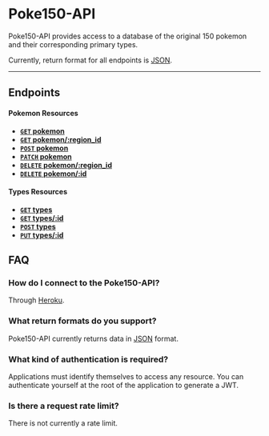 # Poke150-API

Poke150-API provides access to a database of the original 150 pokemon and their corresponding primary types.

Currently, return format for all endpoints is [JSON](http://json.org/ "JSON").

***

## Endpoints

#### Pokemon Resources

- **[<code>GET</code> pokemon](https://github.com/lcaroselli/Poke150-api/blob/master/documentation/endpoints/pokemon/GET_pokemon.md)**
- **[<code>GET</code> pokemon/:region_id](https://github.com/lcaroselli/Poke150-api/blob/master/documentation/endpoints/pokemon/GET_pokemon_regionId.md)**
- **[<code>POST</code> pokemon](https://github.com/lcaroselli/Poke150-api/blob/master/documentation/endpoints/pokemon/POST_pokemon.md)**
- **[<code>PATCH</code> pokemon](https://github.com/lcaroselli/Poke150-api/blob/master/documentation/endpoints/pokemon/PATCH_pokemon.md)**
- **[<code>DELETE</code> pokemon/:region_id](https://github.com/lcaroselli/Poke150-api/blob/master/documentation/endpoints/pokemon/DELETE_pokemon_regionId.md)**
- **[<code>DELETE</code> pokemon/:id](https://github.com/lcaroselli/Poke150-api/blob/master/documentation/endpoints/pokemon/DELETE_pokemon_Id.md)**


#### Types Resources

- **[<code>GET</code> types](https://github.com/lcaroselli/Poke150-api/blob/master/documentation/endpoints/types/GET_types.md)**
- **[<code>GET</code> types/:id](https://github.com/lcaroselli/Poke150-api/blob/master/documentation/endpoints/types/GET_types_Id.md)**
- **[<code>POST</code> types](https://github.com/lcaroselli/Poke150-api/blob/master/documentation/endpoints/types/POST_types.md)**
- **[<code>PUT</code> types/:id](https://github.com/lcaroselli/Poke150-api/blob/master/documentation/endpoints/types/PUT_types_Id.md)**


## FAQ
### How do I connect to the Poke150-API?
Through [Heroku](https://poke150-api.herokuapp.com/).

### What return formats do you support?
Poke150-API currently returns data in [JSON](http://json.org/ "JSON") format.

### What kind of authentication is required?
Applications must identify themselves to access any resource. You can authenticate yourself at the root of the application to generate a JWT.

### Is there a request rate limit?
There is not currently a rate limit.
